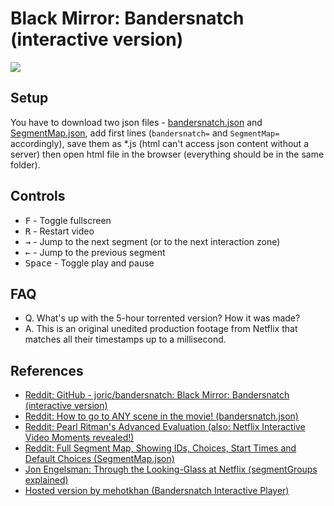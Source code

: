 # Black Mirror: Bandersnatch (interactive version)

![](https://i.imgur.com/vvdxUvy.jpg)

## Setup

You have to download two json files -
[bandersnatch.json](https://gist.github.com/jonluca/860f3f445e7d84054822276fd058301a)
and
[SegmentMap.json](https://github.com/jolbol1/Bandersnatch/blob/master/SegmentMap.json),
add first lines 
(`bandersnatch=` and `SegmentMap=` accordingly), save them as *.js (html can't access json content without a server) then open html file in the browser (everything should be in the same folder).

## Controls

* <kbd>F</kbd> - Toggle fullscreen
* <kbd>R</kbd> - Restart video
* <kbd>→</kbd> - Jump to the next segment (or to the next interaction zone)
* <kbd>←</kbd> - Jump to the previous segment
* <kbd>Space</kbd> - Toggle play and pause

## FAQ

* Q. What's up with the 5-hour torrented version? How it was made?
* A. This is an original unedited production footage from Netflix that matches all their timestamps up to a millisecond.

## References

* [Reddit: GitHub - joric/bandersnatch: Black Mirror: Bandersnatch (interactive version)](https://redd.it/adnn2h)
* [Reddit: How to go to ANY scene in the movie! (bandersnatch.json)](https://www.reddit.com/r/Bandersnatch/comments/aatkkp/how_to_go_to_any_scene_in_the_movie/)
* [Reddit: Pearl Ritman's Advanced Evaluation (also: Netflix Interactive Video Moments revealed!)](https://www.reddit.com/r/Bandersnatch/comments/aaqt1y/pearl_ritmans_advanced_evaluation_also_netflix/)
* [Reddit: Full Segment Map, Showing IDs, Choices, Start Times and Default Choices (SegmentMap.json)](https://www.reddit.com/r/Bandersnatch/comments/abnwmx/full_segment_map_showing_ids_choices_start_times/)
* [Jon Engelsman: Through the Looking-Glass at Netflix (segmentGroups explained)](http://engelsjk.com/2018/12/30/Through-the-Looking-Glass-at-Netflix/)
* [Hosted version by mehotkhan (Bandersnatch Interactive Player)](https://mehotkhan.github.io/BandersnatchInteractive/)
